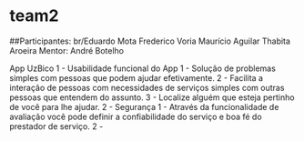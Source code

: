 # team2

##Participantes:
br/Eduardo Mota
Frederico Voria
Maurício Aguilar
Thabita Aroeira
Mentor: André Botelho


App UzBico
1 - Usabilidade funcional do App
	1 - Solução de problemas simples com pessoas que podem ajudar efetivamente.
	2 - Facilita a interação de pessoas com necessidades de serviços simples com outras pessoas que entendem do assunto.
	3 - Localize alguém que esteja pertinho de você para lhe ajudar.
2 - Segurança
	1 - Através da funcionalidade de avaliação você pode definir a confiabilidade do serviço e boa fé do prestador de serviço.
	2 - 
